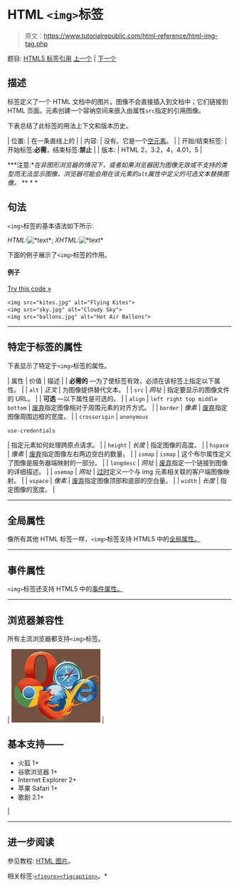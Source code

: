 # HTML `<img>`标签

> 原文：<https://www.tutorialrepublic.com/html-reference/html-img-tag.php>

题目: [HTML5 标签引用](html5-tags.php) [上一个](html-iframe-tag.php) | [下一个](html-input-tag.php)

## 描述

标签定义了一个 HTML 文档中的图片。图像不会直接插入到文档中；它们链接到 HTML 页面。元素创建一个容纳空间来嵌入由属性`src`指定的引用图像。

下表总结了此标签的用法上下文和版本历史。

| 位置: | 在一条直线上的 |
| 内容: | 没有。它是一个[空元素](../html-tutorial/html-elements.php#empty-elements)。 |
| 开始/结束标签: | 开始标签:**必需**，结束标签:**禁止** |
| 版本: | HTML 2，3.2，4，4.01，5 |

 ***注意:**在非图形浏览器的情况下，或者如果浏览器因为图像无效或不支持的类型而无法显示图像，浏览器可能会用在该元素的`alt`属性中定义的可选文本替换图像。*  ** * *

## 句法

`<img>`标签的基本语法如下所示:

*HTML:*<img src="*URL*" alt="*text*">; *XHTML:*<img src="*URL*" alt="*text*" />

下面的例子展示了`<img>`标签的作用。

#### 例子

[Try this code »](../codelab.php?topic=html&file=img-tag "Try this code using online Editor")

```
<img src="kites.jpg" alt="Flying Kites">
<img src="sky.jpg" alt="Cloudy Sky">
<img src="ballons.jpg" alt="Hot Air Ballons">
```

* * *

## 特定于标签的属性

下表显示了特定于`<img>`标签的属性。

| 属性 | 价值 | 描述 |
| **必需的** —为了使标签有效，必须在该标签上指定以下属性。 |
| `alt` | *正文* | 为图像提供替代文本。 |
| `src` | *网址* | 指定要显示的图像文件的 URL。 |
| **可选** —以下属性是可选的。 |
| `align` | `left
right
top
middle
bottom` | [废弃](../definitions.php#obsolete "Not supported in HTML5")指定图像相对于周围元素的对齐方式。 |
| `border` | *像素* | [废弃](../definitions.php#obsolete "Not supported in HTML5")指定图像周围边框的宽度。 |
| `crossorigin` | `anonymous`

```
use-credentials
```

 | 指定元素如何处理跨原点请求。 |
| `height` | *长度* | 指定图像的高度。 |
| `hspace` | *像素* | [废弃](../definitions.php#obsolete "Not supported in HTML5")指定图像左右两边空白的数量。 |
| `ismap` | `ismap` | 这个布尔属性定义了图像是服务器端映射的一部分。 |
| `longdesc` | *网址* | [废弃](../definitions.php#obsolete "Not supported in HTML5")指定一个链接到图像的详细描述。 |
| `usemap` | *网址* | [过时](../definitions.php#obsolete "Not supported in HTML5")定义一个与 img 元素相关联的客户端图像映射。 |
| `vspace` | *像素* | [废弃](../definitions.php#obsolete "Not supported in HTML5")指定图像顶部和底部的空白量。 |
| `width` | *长度* | 指定图像的宽度。 |

* * *

## 全局属性

像所有其他 HTML 标签一样，`<img>`标签支持 HTML5 中的[全局属性。](html5-global-attributes.php)

* * *

## 事件属性

`<img>`标签还支持 HTML5 中的[事件属性。](html5-event-attributes.php)

* * *

## 浏览器兼容性

所有主流浏览器都支持`<img>`标签。

| ![Browsers Icon](img/e9331123c77668c1832e541c2fca1002.png) | 

## 基本支持——

*   火狐 1+
*   谷歌浏览器 1+
*   Internet Explorer 2+
*   苹果 Safari 1+
*   歌剧 2.1+

 |

* * *

## 进一步阅读

参见教程: [HTML 图片](../html-tutorial/html-images.php)。

相关标签:[`<figure>`](html5-figure-tag.php)[`<figcaption>`](html5-figcaption-tag.php)。*